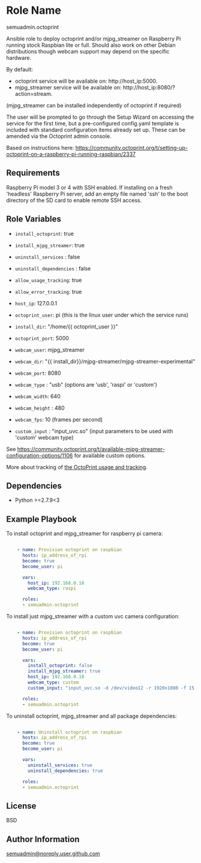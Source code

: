 Role Name
=========

semuadmin.octoprint

Ansible role to deploy octoprint and/or mjpg_streamer on Raspberry Pi running stock Raspbian
lite or full. Should also work on other Debian distributions though webcam support may
depend on the specific hardware.

By default:
- octoprint service will be available on: http://host_ip:5000.
- mjpg_streamer service will be available on: http://host_ip:8080/?action=stream.

(mjpg_streamer can be installed independently of octoprint if required)

The user will be prompted to go through the Setup Wizard on accessing the service for the
first time, but a pre-configured config.yaml template is included with standard configuration
items already set up. These can be amended via the Octoprint admin console.

Based on instructions here:
https://community.octoprint.org/t/setting-up-octoprint-on-a-raspberry-pi-running-raspbian/2337

Requirements
------------

Raspberry Pi model 3 or 4 with SSH enabled. If installing on a fresh 'headless' Raspberry Pi
server, add an empty file named 'ssh' to the boot directory of the SD card to
enable remote SSH access.

Role Variables
--------------

- `install_octoprint`: true
- `install_mjpg_streamer`: true
- `uninstall_services` : false
- `uninstall_dependencies` : false

- `allow_usage_tracking`: true
- `allow_error_tracking`: true

- `host_ip`: 127.0.0.1
- `octoprint_user`: pi (this is the linux user under which the service runs)
- `install_dir`: "/home/{{ octoprint_user }}"
- `octoprint_port`: 5000

- `webcam_user`: mjpg_streamer
- `webcam_dir`: "{{ install_dir}}/mjpg-streamer/mjpg-streamer-experimental"
- `webcam_port`: 8080
- `webcam_type` : "usb" (options are 'usb', 'raspi' or 'custom')
- `webcam_width`: 640
- `webcam_height` : 480
- `webcam_fps`: 10 (frames per second)
- `custom_input` : "input_uvc.so" (input parameters to be used with 'custom' webcam type)

See https://community.octoprint.org/t/available-mjpg-streamer-configuration-options/1106
for available custom options.

More about tracking of [the OctoPrint usage and tracking](https://tracking.octoprint.org/).

Dependencies
------------

- Python >=2.7.9<3

Example Playbook
----------------

To install octoprint and mjpg_streamer for raspberry pi camera:

```yaml

    - name: Provision octoprint on raspbian
      hosts: ip_address_of_rpi
      become: true
      become_user: pi

      vars:
        host_ip: 192.168.0.18
        webcam_type: raspi

      roles:
      - semuadmin.octoprint
```

To install just mjpg_streamer with a custom uvc camera configuration:

```yaml

    - name: Provision octoprint on raspbian
      hosts: ip_address_of_rpi
      become: true
      become_user: pi

      vars:
        install_octoprint: false
        install_mjpg_streamer: true
        host_ip: 192.168.0.18
        webcam_type: custom
        custom_input: "input_uvc.so -d /dev/video12 -r 1920x1080 -f 15 -q 50"

      roles:
      - semuadmin.octoprint
```

To uninstall octoprint, mjpg_streamer and all package dependencies:

```yaml

    - name: Uninstall octoprint on raspbian
      hosts: ip_address_of_rpi
      become: true
      become_user: pi

      vars:
        uninstall_services: true
        uninstall_dependencies: true

      roles:
      - semuadmin.octoprint
```

License
-------

BSD

Author Information
------------------

semuadmin@noreply.user.github.com
